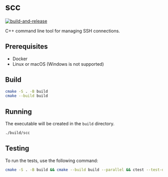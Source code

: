 # scc

[![build-and-release](https://github.com/diohabara/ssh.cpp/actions/workflows/build-release.yml/badge.svg)](https://github.com/diohabara/ssh.cpp/actions/workflows/build-release.yml)

C++ command line tool for managing SSH connections.

## Prerequisites

- Docker
- Linux or macOS (Windows is not supported)

## Build

```bash
cmake -S . -B build
cmake --build build
```

## Running

The executable will be created in the `build` directory.

```bash
./build/scc
```

## Testing

To run the tests, use the following command:

```bash
cmake -S . -B build && cmake --build build --parallel && ctest --test-dir build -V
```
